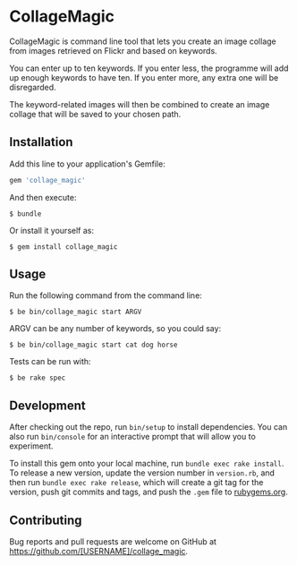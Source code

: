 # CollageMagic

CollageMagic is command line tool that lets you create an image collage from
images retrieved on Flickr and based on keywords.

You can enter up to ten keywords. If you enter less, the programme will add up
enough keywords to have ten. If you enter more, any extra one will be disregarded.

The keyword-related images will then be combined to create an image collage that will
be saved to your chosen path.

## Installation

Add this line to your application's Gemfile:

```ruby
gem 'collage_magic'
```

And then execute:

    $ bundle

Or install it yourself as:

    $ gem install collage_magic

## Usage

Run the following command from the command line:

    $ be bin/collage_magic start ARGV


ARGV can be any number of keywords, so you could say:

    $ be bin/collage_magic start cat dog horse

Tests can be run with:

    $ be rake spec

## Development

After checking out the repo, run `bin/setup` to install dependencies. You can also run `bin/console` for an interactive prompt that will allow you to experiment.

To install this gem onto your local machine, run `bundle exec rake install`. To release a new version, update the version number in `version.rb`, and then run `bundle exec rake release`, which will create a git tag for the version, push git commits and tags, and push the `.gem` file to [rubygems.org](https://rubygems.org).

## Contributing

Bug reports and pull requests are welcome on GitHub at https://github.com/[USERNAME]/collage_magic.
